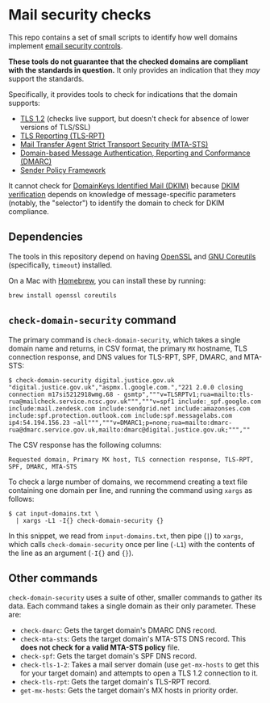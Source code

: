 # Mail security checks

This repo contains a set of small scripts to identify how well domains
implement [email security controls](https://www.gov.uk/guidance/set-up-government-email-services-securely).

**These tools do not guarantee that the checked domains are compliant
with the standards in question.** It only provides an indication that
they _may_ support the standards.

Specifically, it provides tools to check for indications that the
domain supports:

- [TLS 1.2](https://www.gov.uk/government/publications/email-security-standards/transport-layer-security-tls)
  (checks live support, but doesn't check for absence of lower versions
  of TLS/SSL)
- [TLS Reporting (TLS-RPT)](https://www.gov.uk/government/publications/email-security-standards/using-tls-reporting-tls-rpt-in-your-organisation)
- [Mail Transfer Agent Strict Transport Security (MTA-STS)](https://www.digitalocean.com/community/tutorials/how-to-configure-mta-sts-and-tls-reporting-for-your-domain-using-apache-on-ubuntu-18-04)
- [Domain-based Message Authentication, Reporting and Conformance
  (DMARC)](https://www.gov.uk/government/publications/email-security-standards/domain-based-message-authentication-reporting-and-conformance-dmarc)
- [Sender Policy Framework](https://www.gov.uk/government/publications/email-security-standards/sender-policy-framework-spf)

It cannot check for [DomainKeys Identified Mail (DKIM)](https://www.gov.uk/government/publications/email-security-standards/domainkeys-identified-mail-dkim)
because [DKIM verification](https://en.wikipedia.org/wiki/DomainKeys_Identified_Mail#Verification)
depends on knowledge of message-specific parameters (notably, the
"selector") to identify the domain to check for DKIM compliance.

## Dependencies

The tools in this repository depend on having
[OpenSSL](https://www.openssl.org) and [GNU
Coreutils](https://www.gnu.org/software/coreutils) (specifically,
`timeout`) installed.

On a Mac with [Homebrew](https://brew.sh), you can install these by running:

```shell
brew install openssl coreutils
```

## `check-domain-security` command

The primary command is `check-domain-security`, which takes a single
domain name and returns, in CSV format, the primary `MX` hostname, TLS
connection response, and DNS values for TLS-RPT, SPF, DMARC, and MTA-STS:

```shell
$ check-domain-security digital.justice.gov.uk
"digital.justice.gov.uk","aspmx.l.google.com.","221 2.0.0 closing connection m17si5212918wmg.68 - gsmtp","""v=TLSRPTv1;rua=mailto:tls-rua@mailcheck.service.ncsc.gov.uk""","""v=spf1 include:_spf.google.com include:mail.zendesk.com include:sendgrid.net include:amazonses.com include:spf.protection.outlook.com include:spf.messagelabs.com ip4:54.194.156.23 ~all""","""v=DMARC1;p=none;rua=mailto:dmarc-rua@dmarc.service.gov.uk,mailto:dmarc@digital.justice.gov.uk;""",""
```

The CSV response has the following columns:

```csv
Requested domain, Primary MX host, TLS connection response, TLS-RPT, SPF, DMARC, MTA-STS
```

To check a large number of domains, we recommend creating a text file
containing one domain per line, and running the command using `xargs`
as follows:

```shell
$ cat input-domains.txt \
  | xargs -L1 -I{} check-domain-security {}
```

In this snippet, we read from `input-domains.txt`, then pipe (`|`) to
`xargs`, which calls `check-domain-security` once per line (`-L1`) with
the contents of the line as an argument (`-I{}` and `{}`).

## Other commands

`check-domain-security` uses a suite of other, smaller commands to
gather its data. Each command takes a single domain as their only
parameter. These are:

- `check-dmarc`: Gets the target domain's DMARC DNS record.
- `check-mta-sts`: Gets the target domain's MTA-STS DNS record. This
  **does not check for a valid MTA-STS policy** file.
- `check-spf`: Gets the target domain's SPF DNS record.
- `check-tls-1-2`: Takes a mail server domain (use `get-mx-hosts` to
  get this for your target domain) and attempts to open a TLS 1.2
  connection to it.
- `check-tls-rpt`: Gets the target domain's TLS-RPT record.
- `get-mx-hosts`: Gets the target domain's MX hosts in priority order.
